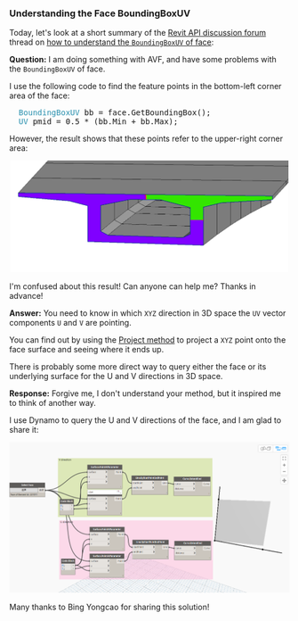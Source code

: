 <head>
<meta http-equiv="Content-Type" content="text/html; charset=utf-8">
<link rel="stylesheet" type="text/css" href="bc.css">
<script src="https://cdn.rawgit.com/google/code-prettify/master/loader/run_prettify.js" type="text/javascript"></script>
<script async src="https://platform.twitter.com/widgets.js" charset="utf-8"></script>
</head>

<!---

twitter:

 the #RevitAPI #DynamoBim @AutodeskForge @AutodeskRevit #bim #ForgeDevCon 

&ndash; 
...

linkedin:

#bim #DynamoBim #ForgeDevCon #Revit #API #IFC #SDK #AI #VisualStudio #Autodesk #AEC #adsk

the [Revit API discussion forum](http://forums.autodesk.com/t5/revit-api-forum/bd-p/160) thread

<center>
<img src="img/" alt="" title="" width="600"/>
<p style="font-size: 80%; font-style:italic"></p>
</center>

-->

### Understanding the Face BoundingBoxUV

Today, let's look at a short summary of 
the [Revit API discussion forum](http://forums.autodesk.com/t5/revit-api-forum/bd-p/160) thread
on [how to understand the `BoundingBoxUV` of face](https://forums.autodesk.com/t5/revit-api-forum/how-to-understand-the-boundingboxuv-of-face/m-p/9374555):

**Question:** I am doing something with AVF, and have some problems with the `BoundingBoxUV` of face.

I use the following code to find the feature points in the bottom-left corner area of the face:

<pre class="code">
&nbsp;&nbsp;<span style="color:#2b91af;">BoundingBoxUV</span>&nbsp;bb&nbsp;=&nbsp;face.GetBoundingBox();
&nbsp;&nbsp;<span style="color:#2b91af;">UV</span>&nbsp;pmid&nbsp;=&nbsp;0.5&nbsp;*&nbsp;(bb.Min&nbsp;+&nbsp;bb.Max);
</pre>

However, the result shows that these points refer to the upper-right corner area:

<center>
<img src="img/face_bounding_box_ll.png" alt="Face bounding box lower left" title="Face bounding box lower left" width="500"/> <!-- 1142 -->
</center>

I'm confused about this result! Can anyone can help me? Thanks in advance!

**Answer:** You need to know in which `XYZ` direction in 3D space the `UV` vector components `U` and `V` are pointing.

You can find out by using
the [Project method](https://www.revitapidocs.com/2020/802cc09b-d0a4-dfc5-8ca1-e8c5e8cd4ced.htm) to
project a `XYZ` point onto the face surface and seeing where it ends up.

There is probably some more direct way to query either the face or its underlying surface for the U and V directions in 3D space.

**Response:** Forgive me, I don't understand your method, but it inspired me to think of another way.

I use Dynamo to query the U and V directions of the face, and I am glad to share it:

<center>
<img src="img/face_bounding_box_uv_dyn.png" alt="Dynamo query for face U and V" title="Dynamo query for face U and V" width="800"/> <!-- 1506 -->
</center>

Many thanks to Bing Yongcao for sharing this solution!
